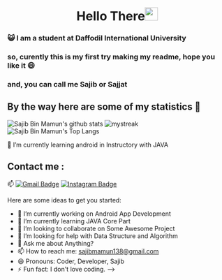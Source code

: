 <h1 align="center">Hello There<img src="https://github.com/souvikguria98/souvikguria98/blob/master/Hi.gif" width="30"> </h1>

### :smiley_cat: I am a student at Daffodil International University

### so, curently this is my first try making my readme, hope you like it 😄
### and, you can call me Sajib or Sajjat



## By the way here are some of my statistics 🚀
![Sajib Bin Mamun's github stats](https://github-readme-stats.vercel.app/api?username=SajibMamun&show_icons=true&theme=tokyonight)
<img src="https://github-readme-streak-stats.herokuapp.com/?user=SajibMamun&theme=tokyonight" alt="mystreak"/>
![Sajib Bin Mamun's Top Langs](https://github-readme-stats.vercel.app/api/top-langs/?username=SajibMamun&theme=tokyonight&layout=compact)

🌱 I’m currently learning android in Instructory with JAVA



## Contact me : 
📫 [![Gmail Badge](https://img.shields.io/badge/-asthiseta@gmail.com-blue?style=flat-roundedrectangle&logo=Gmail&logoColor=white&link=mailto:sajibmamun138@gmail.com)](sajibmamun138@gmail.com)
[![Instagram Badge](https://img.shields.io/badge/-asthi_21_-E4405F?style=flat-roundedrectangle&logo=instagram&logoColor=white&link=https://www.instagram.com/sajib_mamun/)](https://www.instagram.com/sajib_mamun/)



Here are some ideas to get you started:

- 🔭 I’m currently working on Android App Development
- 🌱 I’m currently learning  JAVA Core Part
- 👯 I’m looking to collaborate on Some Awesome Project
- 🤔 I’m looking for help with Data Structure and Algorithm
- 💬 Ask me about Anything? 
- 📫 How to reach me: sajibmamun138@gmail.com 
- 😄 Pronouns: Coder, Developer, Sajib
- ⚡ Fun fact: I don't love coding.
-->
